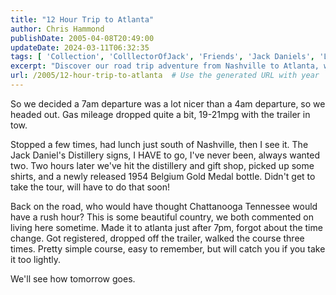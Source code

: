 ```yaml
---
title: "12 Hour Trip to Atlanta"
author: Chris Hammond
publishDate: 2005-04-08T20:49:00
updateDate: 2024-03-11T06:32:35
tags: [ 'Collection', 'ColllectorOfJack', 'Friends', 'Jack Daniels', 'Life News', 'Places to See', 'SEO', 'Technology', 'Whiskey' ]
excerpt: "Discover our road trip adventure from Nashville to Atlanta, with a surprise stop at the Jack Daniel's Distillery. Follow along for our travel experiences and unexpected finds along the way! 🚗🥃#RoadTrip #JackDaniels #N"
url: /2005/12-hour-trip-to-atlanta  # Use the generated URL with year
---
```

<P>So we decided a 7am departure was a lot nicer than a 4am departure, so we headed out. Gas mileage dropped quite a bit, 19-21mpg with the trailer in tow.</P> <P>Stopped a few times, had lunch just south of Nashville, then I see it. The Jack Daniel's Distillery signs, I HAVE to go, I've never been, always wanted two. Two hours later we've hit the distillery and gift shop, picked up some shirts, and a newly released 1954 Belgium Gold Medal bottle. Didn't get to take the tour, will have to do that soon!</P> <P>Back on the road, who would have thought Chattanooga Tennessee would have a rush hour? This is some beautiful country, we both commented on living here sometime. Made it to atlanta just after 7pm, forgot about the time change. Got registered, dropped off the trailer, walked the course three times. Pretty simple course, easy to remember, but will catch you if you take it too lightly.</P> <P>We'll see how tomorrow goes.</P> <P>&nbsp;</P>


